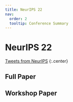 ```yaml
---
title: NeurIPS 22
nav:
  order: 2
  tooltip: Conference Summary 
---
```


# <i class="fas fa-microscope"></i>NeurIPS 22



<a class="twitter-timeline" data-width="1000" data-height="1200" href="https://twitter.com/search?q=from%3A%40KeuperLabs %23NeurIPS2022 include%3Aretweets include%3Anativeretweets&src=typed_query">Tweets from NeurIPS</a> <script async src="https://platform.twitter.com/widgets.js" charset="utf-8"></script>
{:.center}


## Full Paper

## Workshop Paper
